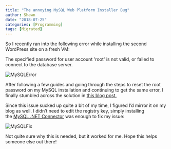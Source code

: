 ```yaml
---
title: "The annoying MySQL Web Platform Installer Bug"
author: Shawn
date: "2018-07-25"
categories: [Programming]
tags: [Migrated]
---
```


So I recently ran into the following error while installing the second WordPress site on a fresh VM:

The specified password for user account 'root' is not valid, or failed to connect to the database server.

![MySQLError](images/MySQLError2.jpg)

After following a few guides and going through the steps to reset the root password on my MySQL installation and continuing to get the same error, I finally stumbled across the solution in [this blog post.](http://www.swiftsoftwaregroup.com/the-specified-password-for-user-account-root-is-not-valid-or-failed-to-connect-to-the-database-server/ "Swift Software Group")

Since this issue sucked up quite a bit of my time, I figured I’d mirror it on my blog as well. I didn’t need to edit the registry key, simply installing the [MySQL .NET Connector](http://dev.mysql.com/downloads/connector/net/ "MySQL .NET Connector") was enough to fix my issue:

![MySQLFix](images/MySQLFix1.jpg)

Not quite sure why this is needed, but it worked for me. Hope this helps someone else out there!
